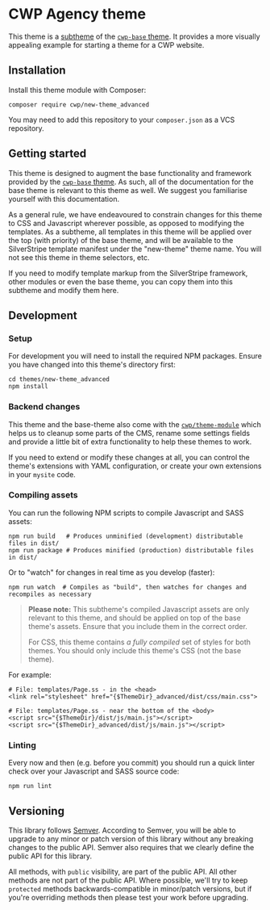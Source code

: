 # CWP Agency theme

This theme is a [subtheme](https://docs.silverstripe.org/en/3/developer_guides/templates/themes) of the [`cwp-base` theme](https://gitlab.cwp.govt.nz/cwp/new-theme). It provides a more visually appealing example for starting a theme for a CWP website.

## Installation

Install this theme module with Composer:

```
composer require cwp/new-theme_advanced
```

You may need to add this repository to your `composer.json` as a VCS repository.

## Getting started

This theme is designed to augment the base functionality and framework provided by the [`cwp-base` theme](https://gitlab.cwp.govt.nz/cwp/new-theme). As such, all of the documentation for the base theme is relevant to this theme as well. We suggest you familiarise yourself with this documentation.

As a general rule, we have endeavoured to constrain changes for this theme to CSS and Javascript wherever possible, as opposed to modifying the templates. As a subtheme, all templates in this theme will be applied over the top (with priority) of the base theme, and will be available to the SilverStripe template manifest under the "new-theme" theme name. You will not see this theme in theme selectors, etc.

If you need to modify template markup from the SilverStripe framework, other modules or even the base theme, you can copy them into this subtheme and modify them here.

## Development

### Setup

For development you will need to install the required NPM packages. Ensure you have changed into this theme's directory first:

```
cd themes/new-theme_advanced
npm install
```

### Backend changes

This theme and the base-theme also come with the [`cwp/theme-module`](https://gitlab.cwp.govt.nz/cwp/cwp-theme-module) which helps us to cleanup some parts of the CMS, rename some settings fields and provide a little bit of extra functionality to help these themes to work.

If you need to extend or modify these changes at all, you can control the theme's extensions with YAML configuration, or create your own extensions in your `mysite` code.

### Compiling assets

You can run the following NPM scripts to compile Javascript and SASS assets:

```
npm run build   # Produces unminified (development) distributable files in dist/
npm run package # Produces minified (production) distributable files in dist/
```

Or to "watch" for changes in real time as you develop (faster):

```
npm run watch  # Compiles as "build", then watches for changes and recompiles as necessary
```

> **Please note:** This subtheme's compiled Javascript assets are only relevant to this theme, and should be applied on top of the base theme's assets. Ensure that you include them in the correct order.
>
> For CSS, this theme contains _a fully compiled_ set of styles for both themes. You should only include this theme's CSS (not the base theme).

For example:

```
# File: templates/Page.ss - in the <head>
<link rel="stylesheet" href="{$ThemeDir}_advanced/dist/css/main.css">

# File: templates/Page.ss - near the bottom of the <body>
<script src="{$ThemeDir}/dist/js/main.js"></script>
<script src="{$ThemeDir}_advanced/dist/js/main.js"></script>
```

### Linting

Every now and then (e.g. before you commit) you should run a quick linter check over your Javascript and SASS source code:

```
npm run lint
```

## Versioning

This library follows [Semver](http://semver.org). According to Semver, you will be able to upgrade to any minor or patch version of this library without any breaking changes to the public API. Semver also requires that we clearly define the public API for this library.

All methods, with `public` visibility, are part of the public API. All other methods are not part of the public API. Where possible, we'll try to keep `protected` methods backwards-compatible in minor/patch versions, but if you're overriding methods then please test your work before upgrading.

